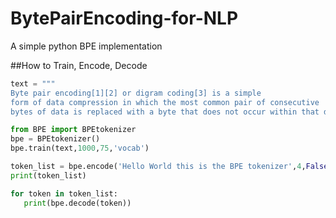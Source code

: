 # BytePairEncoding-for-NLP
A simple python BPE implementation

##How to Train, Encode, Decode
```python
text = """
Byte pair encoding[1][2] or digram coding[3] is a simple
form of data compression in which the most common pair of consecutive
bytes of data is replaced with a byte that does not occur within that data."""

from BPE import BPEtokenizer
bpe = BPEtokenizer()
bpe.train(text,1000,75,'vocab')

token_list = bpe.encode('Hello World this is the BPE tokenizer',4,False,True,True)
print(token_list)

for token in token_list:
   print(bpe.decode(token))
```
